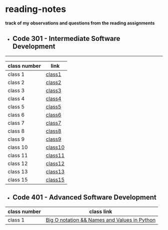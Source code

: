 # reading-notes
**track of my observations and questions from the reading assignments**



* ## Code 301 - Intermediate Software Development
---
|class number | link |
|------------- |--------|
|class 1 | [class1](https://github.com/Lujain92/reading-notes/blob/main/code-301/Class1-301.md) |
|class 2 | [class2](https://github.com/Lujain92/reading-notes/blob/main/code-301/class2-301.md) |
|class 3| [class3](https://github.com/Lujain92/reading-notes/blob/main/code-301/Class3-301.md) |
|class 4| [class4](https://github.com/Lujain92/reading-notes/blob/main/code-301/Class4-301.md) |
|class 5|[class5](https://github.com/Lujain92/reading-notes/blob/main/code-301/Class5-301.md) |
|class 6|[class6](https://github.com/Lujain92/reading-notes/blob/main/code-301/Class6-301.md) |
|class 7|[class7](https://github.com/Lujain92/reading-notes/blob/main/code-301/Class7-301.md) |
|class 8|[class8](https://github.com/Lujain92/reading-notes/blob/main/code-301/Class8-301.md) |
|class 9|[class9](https://github.com/Lujain92/reading-notes/blob/main/code-301/Class9-301.md) |
|class 10|[class10](https://github.com/Lujain92/reading-notes/blob/main/code-301/Class10-301.md) |
|class 11|[class11](https://github.com/Lujain92/reading-notes/blob/main/code-301/Class11-301.md) |
|class 12|[class12](https://github.com/Lujain92/reading-notes/blob/main/code-301/Class12-301.md) |
|class 13 |[class13](https://github.com/Lujain92/reading-notes/blob/main/code-301/Class13-301.md) |
|class 15 |[class15](https://github.com/Lujain92/reading-notes/blob/main/code-301/Class15-301.md) |



* ## Code 401 - Advanced Software Development

| class number | class link |
| ---------  | ----------|
|class 1| [Big O notation && Names and Values in Python](https://github.com/Lujain92/reading-notes/blob/main/code-401-python/class-01/README.md)